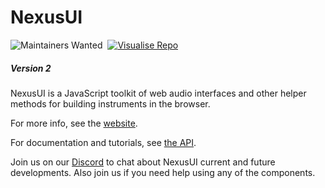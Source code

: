 # NexusUI 

![Maintainers Wanted](https://img.shields.io/badge/maintainers-wanted-red.svg)&nbsp;&nbsp;[![Visualise&nbsp;Repo](https://img.shields.io/badge/Visualise%20Repo-blue.svg)](https://repomapr.com/nexus-js/ui)

##### Version 2

NexusUI is a JavaScript toolkit of web audio interfaces and other helper methods for building instruments in the browser.

For more info, see the [website](http://nexus-js.github.io/ui/).

For documentation and tutorials, see [the API](http://nexus-js.github.io/ui/api/).

Join us on our [Discord](https://discord.gg/gFMXnyK) to chat about NexusUI current and future developments. Also join us if you need help using any of the components.
